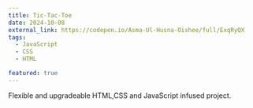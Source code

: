 ```yaml
---
title: Tic-Tac-Toe
date: 2024-10-08
external_link: https://codepen.io/Asma-Ul-Husna-Oishee/full/ExqRyQX
tags:
  - JavaScript
  - CSS
  - HTML

featured: true 
---
```



Flexible and upgradeable HTML,CSS and JavaScript infused project.

<!--more-->
